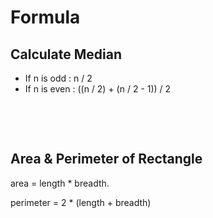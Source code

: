 # Formula

## Calculate Median

* If n is odd : n / 2
* If n is even : ((n / 2) + (n / 2 - 1)) / 2

&nbsp;

&nbsp;

## Area & Perimeter of Rectangle

area = length * breadth.

perimeter = 2 * (length + breadth)


&nbsp;

&nbsp;

&nbsp;

&nbsp;

&nbsp;

&nbsp;


&nbsp;

&nbsp;

&nbsp;

&nbsp;

&nbsp;

&nbsp;